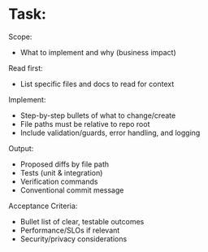 # Task: <Short Title>

Scope:
- What to implement and why (business impact)

Read first:
- List specific files and docs to read for context

Implement:
- Step-by-step bullets of what to change/create
- File paths must be relative to repo root
- Include validation/guards, error handling, and logging

Output:
- Proposed diffs by file path
- Tests (unit & integration)
- Verification commands
- Conventional commit message

Acceptance Criteria:
- Bullet list of clear, testable outcomes
- Performance/SLOs if relevant
- Security/privacy considerations

